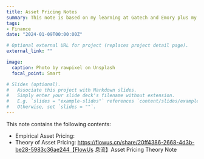 ```yaml
---
title: Asset Pricing Notes
summary: This note is based on my learning at Gatech and Emory plus my review of several textbooks and a bunch of papers. Many thanks to Professor Hsu and Professor Chordia and their excellent teaching!
tags:
- Finance
date: "2024-01-09T00:00:00Z"

# Optional external URL for project (replaces project detail page).
external_link: ""

image:
  caption: Photo by rawpixel on Unsplash
  focal_point: Smart

# Slides (optional).
#   Associate this project with Markdown slides.
#   Simply enter your slide deck's filename without extension.
#   E.g. `slides = "example-slides"` references `content/slides/example-slides.md`.
#   Otherwise, set `slides = ""`.
---
```


This note contains the following contents: 
  * Empirical Asset Pricing: 
  * Theory of Asset Pricing: https://flowus.cn/share/20ff4386-2668-4d3b-be28-5983c36ae244【FlowUs 息流】Asset Pricing Theory Note
